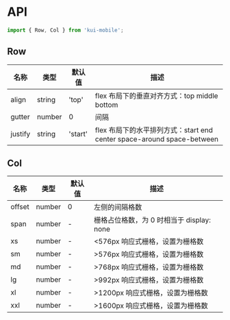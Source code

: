 # API

```jsx
import { Row, Col } from 'kui-mobile';
```

## Row

| 名称    | 类型   | 默认值  | 描述                                                                   |
| ------- | ------ | ------- | ---------------------------------------------------------------------- |
| align   | string | 'top'   | flex 布局下的垂直对齐方式：top middle bottom                           |
| gutter  | number | 0       | 间隔                                                                   |
| justify | string | 'start' | flex 布局下的水平排列方式：start end center space-around space-between |

## Col

| 名称   | 类型   | 默认值 | 描述                                      |
| ------ | ------ | ------ | ----------------------------------------- |
| offset | number | 0      | 左侧的间隔格数                            |
| span   | number | -      | 栅格占位格数，为 0 时相当于 display: none |
| xs     | number | -      | <576px 响应式栅格，设置为栅格数           |
| sm     | number | -      | >576px 响应式栅格，设置为栅格数           |
| md     | number | -      | >768px 响应式栅格，设置为栅格数           |
| lg     | number | -      | >992px 响应式栅格，设置为栅格数           |
| xl     | number | -      | >1200px 响应式栅格，设置为栅格数          |
| xxl    | number | -      | >1600px 响应式栅格，设置为栅格数          |
